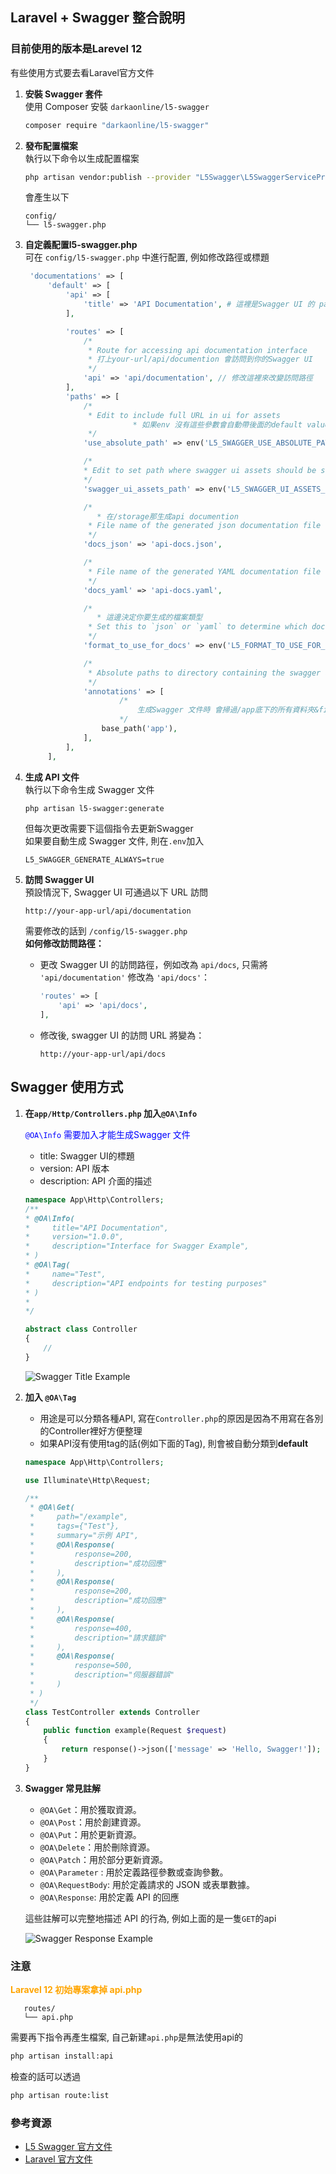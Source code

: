 ## Laravel + Swagger 整合說明
### 目前使用的版本是Larevel 12
有些使用方式要去看Laravel官方文件
1. **安裝 Swagger 套件**<br>
   使用 Composer 安裝 `darkaonline/l5-swagger`
   ```bash
   composer require "darkaonline/l5-swagger"
   ```

2. **發布配置檔案**<br>
   執行以下命令以生成配置檔案
   ```bash
   php artisan vendor:publish --provider "L5Swagger\L5SwaggerServiceProvider"
   ```
   會產生以下
   ```
   config/
   └── l5-swagger.php
   ```
3. **自定義配置l5-swagger.php** <br>
   可在 `config/l5-swagger.php` 中進行配置, 例如修改路徑或標題
   
   ```php
    'documentations' => [
        'default' => [
            'api' => [
                'title' => 'API Documentation', # 這裡是Swagger UI 的 page title
            ],

            'routes' => [
                /*
                 * Route for accessing api documentation interface
                 * 打上your-url/api/documention 會訪問到你的Swagger UI 
                 */
                'api' => 'api/documentation', // 修改這裡來改變訪問路徑
            ],
            'paths' => [
                /*
                 * Edit to include full URL in ui for assets
					       * 如果env 沒有這些參數會自動帶後面的default value
                 */
                'use_absolute_path' => env('L5_SWAGGER_USE_ABSOLUTE_PATH', true),

                /*
                * Edit to set path where swagger ui assets should be stored
                */
                'swagger_ui_assets_path' => env('L5_SWAGGER_UI_ASSETS_PATH', 'vendor/swagger-api/swagger-ui/dist/'),

                /*
	               * 在/storage那生成api documention
                 * File name of the generated json documentation file
                 */
                'docs_json' => 'api-docs.json',

                /*
                 * File name of the generated YAML documentation file
                 */
                'docs_yaml' => 'api-docs.yaml',

                /*
	               * 這邊決定你要生成的檔案類型
                 * Set this to `json` or `yaml` to determine which documentation file to use in UI
                 */
                'format_to_use_for_docs' => env('L5_FORMAT_TO_USE_FOR_DOCS', 'json'),

                /*
                 * Absolute paths to directory containing the swagger annotations are stored.
                 */
                'annotations' => [
		                /*
			                生成Swagger 文件時 會掃過/app底下的所有資料夾&files
		                */
                    base_path('app'),
                ],
            ],
        ],
   ```
4. **生成 API 文件** <br>
   執行以下命令生成 Swagger 文件
   ```bash
   php artisan l5-swagger:generate
   ```
   但每次更改需要下這個指令去更新Swagger <br>
   如果要自動生成 Swagger 文件, 則在`.env`加入
   ```
   L5_SWAGGER_GENERATE_ALWAYS=true
   ```
5. **訪問 Swagger UI**<br>
   預設情況下, Swagger UI 可通過以下 URL 訪問
   ```
   http://your-app-url/api/documentation
   ```
   需要修改的話到 `/config/l5-swagger.php` <br>
   **如何修改訪問路徑：**
   - 更改 Swagger UI 的訪問路徑，例如改為 `api/docs`, 只需將 `'api/documentation'` 修改為 `'api/docs'`：
     ```php
     'routes' => [
         'api' => 'api/docs',
     ],
     ```
   - 修改後, swagger UI 的訪問 URL 將變為：
     ```
     http://your-app-url/api/docs
     ```
## Swagger 使用方式
1. **在`app/Http/Controllers.php` 加入`@OA\Info`**
    
    <span style="color:blue;">`@OA\Info` 需要加入才能生成Swagger 文件</span>
    
    - title: Swagger UI的標題
    - version: API 版本
    - description: API 介面的描述
    ```php
    namespace App\Http\Controllers;
    /**
    * @OA\Info(
    *     title="API Documentation",
    *     version="1.0.0",
    *     description="Interface for Swagger Example",
    * )
    * @OA\Tag(
    *     name="Test",
    *     description="API endpoints for testing purposes"
    * )
    *
    */

    abstract class Controller
    {
        //
    }
    ```

    ![Swagger Title Example](public/images/swagger_title_example.png)




2. **加入 `@OA\Tag`**
    +  用途是可以分類各種API, 寫在`Controller.php`的原因是因為不用寫在各別的Controller裡好方便整理
    +  如果API沒有使用tag的話(例如下面的Tag), 則會被自動分類到**default**
    
    ```php
    namespace App\Http\Controllers;

    use Illuminate\Http\Request;

    /**
     * @OA\Get(
     *     path="/example",
     *     tags={"Test"},
     *     summary="示例 API",
     *     @OA\Response(
     *         response=200,
     *         description="成功回應"
     *     ),
     *     @OA\Response(
     *         response=200,
     *         description="成功回應"
     *     ),
     *     @OA\Response(
     *         response=400,
     *         description="請求錯誤"
     *     ),
     *     @OA\Response(
     *         response=500,
     *         description="伺服器錯誤"
     *     )
     * )
     */
    class TestController extends Controller
    {
        public function example(Request $request)
        {
            return response()->json(['message' => 'Hello, Swagger!']);
        }
    }
    ```
3. **Swagger 常見註解**
    - `@OA\Get`：用於獲取資源。
    - `@OA\Post`：用於創建資源。
    - `@OA\Put`：用於更新資源。
    - `@OA\Delete`：用於刪除資源。
    - `@OA\Patch`：用於部分更新資源。
    - `@OA\Parameter` : 用於定義路徑參數或查詢參數。
    - `@OA\RequestBody`: 用於定義請求的 JSON 或表單數據。
    - `@OA\Response`: 用於定義 API 的回應

    這些註解可以完整地描述 API 的行為, 例如上面的是一隻`GET`的api

    ![Swagger Response Example](public/images/swagger_response_example.png)

### 注意
<span style="color:orange; font-weight:bold;">**Laravel 12 初始專案拿掉 api.php**</span>
```
   routes/
   └── api.php
```

需要再下指令再產生檔案, 自己新建`api.php`是無法使用api的
```bash
php artisan install:api
```
檢查的話可以透過
```bash
php artisan route:list
```
### 參考資源
- [L5 Swagger 官方文件](https://github.com/DarkaOnLine/L5-Swagger)
- [Laravel 官方文件](https://laravel.com/docs)
